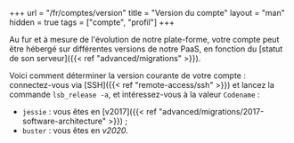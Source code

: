 +++
url = "/fr/comptes/version"
title = "Version du compte"
layout = "man"
hidden = true
tags = ["compte", "profil"]
+++

Au fur et à mesure de l'évolution de notre plate-forme, votre compte peut être hébergé sur différentes versions de notre PaaS, en fonction du [statut de son serveur]({{< ref "advanced/migrations" >}}).

Voici comment déterminer la version courante de votre compte : connectez-vous via [SSH]({{< ref "remote-access/ssh" >}}) et lancez la commande `lsb_release -a`, et intéressez-vous à la valeur `Codename` :

- `jessie` : vous êtes en [v2017]({{< ref "advanced/migrations/2017-software-architecture" >}}) ;
- `buster` : vous êtes en *v2020*.
